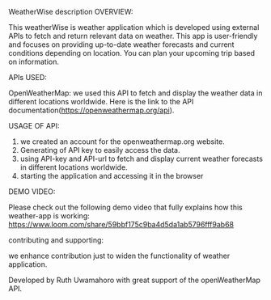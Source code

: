 WeatherWise description
OVERVIEW:

This weatherWise is weather application which is developed using external APIs to fetch and return relevant data on weather. This app is user-friendly and focuses on providing up-to-date weather forecasts and current conditions depending on location. You can plan your upcoming trip based on information.

APIs USED:

OpenWeatherMap: we used this API to fetch and display the weather data in different locations worldwide. Here is the link to the API documentation(https://openweathermap.org/api).

USAGE OF API:

1. we created an account for the openweathermap.org website.
2. Generating of API key to easily access the data.
3. using API-key and API-url to fetch and display current weather forecasts in different locations worldwide.
4. starting the application and accessing it in the browser

DEMO VIDEO:

Please check out the following demo video that fully explains how this weather-app is working:
https://www.loom.com/share/59bbf175c9ba4d5da1ab5796fff9ab68



contributing and supporting:

we enhance contribution just to widen the functionality of weather application.

Developed by Ruth Uwamahoro with great support of the openWeatherMap API.

